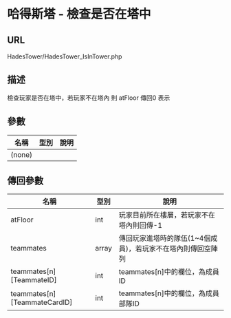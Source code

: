 # 哈得斯塔 - 檢查是否在塔中

## URL

HadesTower\/HadesTower\_IsInTower.php

## 描述

檢查玩家是否在塔中，若玩家不在塔內 則 atFloor 傳回0 表示

## 參數

| 名稱 | 型別 | 說明 |
| --- | --- | --- |
| \(none\) |  |  |

## 傳回參數

| 名稱 | 型別 | 說明 |
| --- | --- | --- |
| atFloor | int | 玩家目前所在樓層，若玩家不在塔內則回傳-1 |
| teammates | array | 傳回玩家進塔時的隊伍\(1~4個成員\)，若玩家不在塔內則傳回空陣列 |
| teammates\[n\]\[TeammateID\] | int | teammates\[n\]中的欄位，為成員ID |
| teammates\[n\]\[TeammateCardID\] | int | teammates\[n\]中的欄位，為成員部隊ID |


